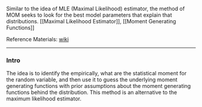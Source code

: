 Similar to the idea of MLE (Maximal Likelihood) estimator, the method of MOM seeks to look for the best model parameters that explain that distributions. [[Maximal Likelihood Estimator]], [[Moment Generating Functions]]

Reference Materials: 
[wiki](https://en.wikipedia.org/wiki/Method_of_moments_(statistics))

---
### **Intro**

The idea is to identify the empirically, what are the statistical moment for the random variable, and then use it to guess the underlying moment generating functions with prior assumptions about the moment generating functions behind the distribution. This method is an alternative to the maximum likelihood estimator. 


